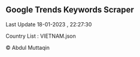 

## Google Trends Keywords Scraper 
 
Last Update 18-01-2023 , 22:27:30

Country List :
VIETNAM.json



© Abdul Muttaqin 
